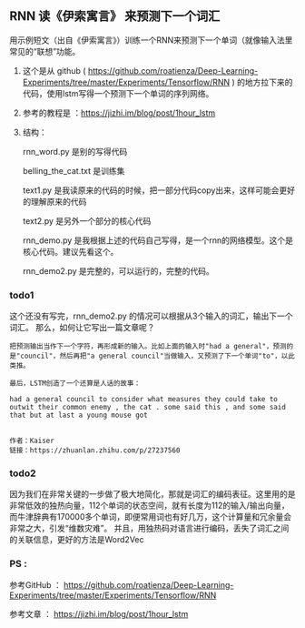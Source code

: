 ﻿## RNN 读《伊索寓言》 来预测下一个词汇

用示例短文（出自《伊索寓言》）训练一个RNN来预测下一个单词（就像输入法里常见的“联想”功能。

1. 这个是从 github ( https://github.com/roatienza/Deep-Learning-Experiments/tree/master/Experiments/Tensorflow/RNN ) 的地方拉下来的代码，使用lstm写得一个预测下一个单词的序列网络。

2. 参考的教程是 ：https://jizhi.im/blog/post/1hour_lstm  

3. 结构：

    rnn_word.py 是别的写得代码 

    belling_the_cat.txt 是训练集

    text1.py 是我读原来的代码的时候，把一部分代码copy出来，这样可能会更好的理解原来的代码

    text2.py 是另外一个部分的核心代码

    rnn_demo.py 是我根据上述的代码自己写得，是一个rnn的网络模型。这个是核心代码。建议先看这个。

    rnn_demo2.py 是完整的，可以运行的，完整的代码。



### todo1 

这个还没有写完，rnn_demo2.py 的情况可以根据从3个输入的词汇，输出下一个词汇。
那么，如何让它写出一篇文章呢？


```
把预测输出当作下一个字符，再形成新的输入。比如上面的输入时"had a general"，预测的是"council"，然后再把"a general council"当做输入，又预测了下一个单词"to"，以此类推。

最后，LSTM创造了一个还算是人话的故事：

had a general council to consider what measures they could take to outwit their common enemy , the cat . some said this , and some said that but at last a young mouse got


作者：Kaiser
链接：https://zhuanlan.zhihu.com/p/27237560

```

### todo2

因为我们在非常关键的一步做了极大地简化，那就是词汇的编码表征。这里用的是非常低效的独热向量，112个单词的状态空间，就有长度为112的输入/输出向量，而牛津辞典有170000多个单词，即便常用词也有好几万，这个计算量和冗余量会非常之大，引发“维数灾难”。
并且，用独热码对语言进行编码，丢失了词汇之间的关联信息，更好的方法是Word2Vec


### PS :

参考GitHub ： https://github.com/roatienza/Deep-Learning-Experiments/tree/master/Experiments/Tensorflow/RNN

参考文章 ： https://jizhi.im/blog/post/1hour_lstm